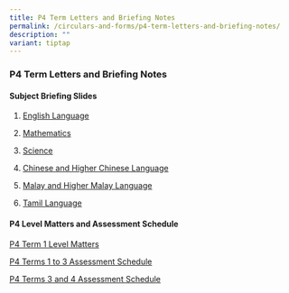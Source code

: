 ```yaml
---
title: P4 Term Letters and Briefing Notes
permalink: /circulars-and-forms/p4-term-letters-and-briefing-notes/
description: ""
variant: tiptap
---
```

<h3>P4 Term Letters and Briefing Notes</h3>
<p></p>
<h4>Subject Briefing Slides</h4>
<ol data-tight="true" class="tight">
<li>
<p><a href="/files/2025_P4_English_Language_.pdf" rel="noopener noreferrer nofollow" target="_blank">English Language</a>
</p>
</li>
<li>
<p><a href="/files/2025_P4_Mathematics.pdf" rel="noopener noreferrer nofollow" target="_blank">Mathematics</a>
</p>
</li>
<li>
<p><a href="/files/2025_P4_Science.pdf" rel="noopener noreferrer nofollow" target="_blank">Science</a>
</p>
</li>
<li>
<p><a href="/files/2025_P4_Chinese___Higher_Chinese_Language.pdf" rel="noopener noreferrer nofollow" target="_blank">Chinese and Higher Chinese Language</a>
</p>
</li>
<li>
<p><a href="/files/2025_P4_Malay_Language_and_Higher_Malay_Language.pdf" rel="noopener noreferrer nofollow" target="_blank">Malay and Higher Malay Language</a>
</p>
</li>
<li>
<p><a href="/files/2025_P4_Tamil_Language.pdf" rel="noopener noreferrer nofollow" target="_blank">Tamil Language</a>
</p>
</li>
</ol>
<p></p>
<h4>P4 Level Matters and Assessment Schedule</h4>
<p><a href="/files/2025_P4_Term_1_Level_Mattters.pdf" rel="noopener noreferrer nofollow" target="_blank">P4 Term 1 Level Matters</a>
</p>
<p><a href="/files/P4_Assessment_Schedule__Terms_1_3_.pdf" rel="noopener nofollow" target="_blank">P4 Terms 1 to 3 Assessment Schedule</a>
</p>
<p><a href="/files/2025_P4_Term_3_and_4_End_Of_Year__EOY__Examinations.pdf" rel="noopener nofollow" target="_blank">P4 Terms 3 and 4 Assessment Schedule</a>
</p>
<p></p>
<p></p>